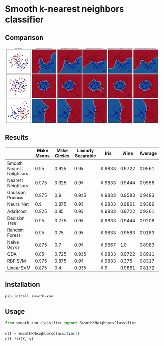 # Smooth k-nearest neighbors classifier

## Comparison
![Classifier comparison](docs/plot_classifier_comparison.png)

## Results
| | Make Moons | Make Circles | Linearly Separable | Iris | Wine | Average | 
| - | - | - | - | - | - | - | 
| Smooth Nearest Neighbors | 0.95 | 0.925 | 0.95 | 0.9833 | 0.9722 | 0.9561 | 
| Nearest Neighbors | 0.975 | 0.925 | 0.95 | 0.9833 | 0.9444 | 0.9556 | 
| Gaussian Process | 0.975 | 0.9 | 0.925 | 0.9833 | 0.9583 | 0.9483 | 
| Neural Net | 0.9 | 0.875 | 0.95 | 0.9833 | 0.9861 | 0.9389 | 
| AdaBoost | 0.925 | 0.85 | 0.95 | 0.9833 | 0.9722 | 0.9361 | 
| Decision Tree | 0.95 | 0.775 | 0.95 | 0.9833 | 0.9444 | 0.9206 | 
| Random Forest | 0.95 | 0.75 | 0.95 | 0.9833 | 0.9583 | 0.9183 | 
| Naive Bayes | 0.875 | 0.7 | 0.95 | 0.9667 | 1.0 | 0.8983 | 
| QDA | 0.85 | 0.725 | 0.925 | 0.9833 | 0.9722 | 0.8911 | 
| RBF SVM | 0.975 | 0.875 | 0.95 | 0.9833 | 0.375 | 0.8317 | 
| Linear SVM | 0.875 | 0.4 | 0.925 | 0.9 | 0.9861 | 0.8172 | 

## Installation
```
pip install smooth-knn
```

## Usage
```python
from smooth_knn.classifier import SmoothKNeighborsClassifier

clf = SmoothKNeighborsClassifier()
clf.fit(X, y)
```
